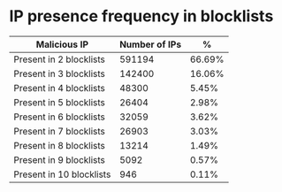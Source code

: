 # IP presence frequency in blocklists
| Malicious IP | Number of IPs | % |
|----|----|----|
| Present in 2 blocklists | 591194 | 66.69% |
| Present in 3 blocklists | 142400 | 16.06% |
| Present in 4 blocklists | 48300 | 5.45% |
| Present in 5 blocklists | 26404 | 2.98% |
| Present in 6 blocklists | 32059 | 3.62% |
| Present in 7 blocklists | 26903 | 3.03% |
| Present in 8 blocklists | 13214 | 1.49% |
| Present in 9 blocklists | 5092 | 0.57% |
| Present in 10 blocklists | 946 | 0.11% |
